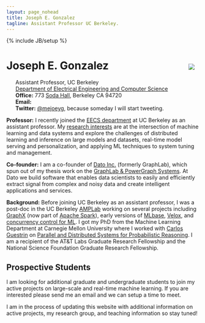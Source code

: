 ```yaml
---
layout: page_nohead
title: Joseph E. Gonzalez
tagline: Assistant Professor UC Berkeley.
---
```

{% include JB/setup %}


<script src="assets/scripts.js"></script>

<div>
<div style="float:right;padding:12px">
<img src="{{ BASE_PATH }}assets/jegonzal.jpg">
</div>

<h1> Joseph E. Gonzalez </h1>

<ul style="list-style-type:none">

<li> Assistant Professor, UC Berkeley </li>

  <li> <a href="http://eecs.berkeley.edu">Department of Electrical Engineering and Computer Science</a> </li>

  <li> <b>Office:</b> 773 <a href="https://goo.gl/maps/U7JiapPCY2x">Soda Hall</a>, Berkeley CA 94720</li>

  <li> <b>Email:</b>
    <script type="text/javascript"> email_address("jegonzal") </script>
  </li>

  <li> <b>Twitter:</b> <a href="https://twitter.com/mejoeyg">@mejoeyg</a>, because someday I will start tweeting.</li>
  </ul>

</div>



<b>Professor:</b> I recently joined the <a href="http://www.eecs.berkeley.edu">EECS department</a> at UC Berkeley as an assistant professor.
My <a href="assets/joseph_gonzalez_research_statement.pdf">research interests</a> are at the intersection of machine learning and data systems and explore the challenges of distributed learning and inference on large models and datasets, real-time model serving and personalization, and applying ML techniques to system tuning and management.

<b>Co-founder:</b> I am a co-founder of <a href="http://dato.com">Dato Inc.</a> (formerly GraphLab), which spun out of my thesis work on the <a href="https://github.com/dato-code/PowerGraph">GraphLab & PowerGraph Systems</a>. At Dato we build software that enables data scientists to easily and efficiently extract signal from complex and noisy data and create intelligent applications and services.


<b>Background:</b> Before joining UC Berkeley as an assistant professor, I was a post-doc in the UC Berkeley <a href="https://amplab.cs.berkeley.edu">AMPLab</a> working on several projects including <a href="http://spark.apache.org/graphx/">GraphX</a> (now part of <a href="http://spark.apache.org">Apache Spark</a>), early versions of <a href="http://mlbase.org">MLbase</a>, <a href="https://amplab.cs.berkeley.edu/projects/velox/">Velox</a>, and <a href="https://amplab.cs.berkeley.edu/projects/ccml/">concurrency control for ML</a>.
I got my PhD from the Machine Learning Department at Carnegie Mellon University
where I worked with <a href="https://homes.cs.washington.edu/~guestrin/">Carlos Guestrin</a> on <a href="assets/papers/jegonzal_thesis.pdf">Parallel and Distributed Systems for Probabilistic Reasoning</a>.  I am a recipient of the AT&amp;T Labs Graduate Research Fellowship and the National Science Foundation Graduate Research Fellowship.

## Prospective Students ##

I am looking for additional graduate and undergraduate students to join my active projects on large-scale and real-time machine learning.  If you are interested please send me an email and we can setup a time to meet.


I am in the process of updating this website with additional information on active projects, my research group, and teaching information so stay tuned!



